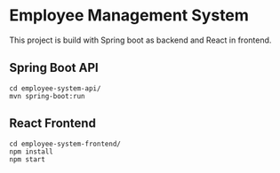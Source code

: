 # Employee Management System

This project is build with Spring boot as backend and React in frontend.

## Spring Boot API

```
cd employee-system-api/
mvn spring-boot:run
```

## React Frontend

```
cd employee-system-frontend/
npm install
npm start
```
